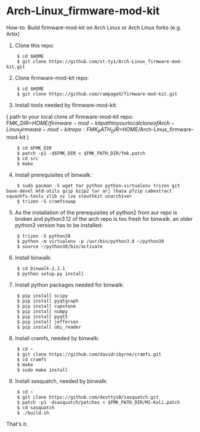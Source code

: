 # Arch-Linux_firmware-mod-kit

How-to: Build firmware-mod-kit on Arch Linux or Arch Linux forks (e.g. Artix)

1. Clone this repo:
~~~
	$ cd $HOME
	$ git clone https://github.com/st-ty1/Arch-Linux_firmware-mod-kit.git
~~~
2. Clone firmware-mod-kit repo:
~~~
	$ cd $HOME
	$ git clone https://github.com/rampageX/firmware-mod-kit.git
~~~
3. Install tools needed by firmware-mod-kit:

( path to your local clone of firmware-mod-kit repo: FMK_DIR=$HOME/firmware-mod-kit 
  path to your local clone of Arch-Linux_firmware-mod-kit repo: FMK_PATH_DIR=$HOME/Arch-Linux_firmware-mod-kit )
~~~
	$ cd $FMK_DIR
	$ patch -p1 -d$FMK_DIR < $FMK_PATH_DIR/fmk.patch 
	$ cd src
	$ make
~~~
4. Install prerequisites of binwalk:
~~~
	$ sudo pacman -S wget tar python python-virtualenv trizen git base-devel mtd-utils gzip bzip2 tar arj lhasa p7zip cabextract squashfs-tools zlib xz lzo sleuthkit unarchiver
	$ trizen -S cramfsswap
~~~
5. As the installation of the prerequisites of python2 from aur repo is broken and python3.12 of the arch repo is too fresh for binwalk, 
an older python3 version has to be installed:
~~~
	$ trizen -S python38
	$ python -m virtualenv -p /usr/bin/python3.8 ~/python38
	$ source ~/python38/bin/activate
~~~
6. Install binwalk:
~~~
	$ cd binwalk-2.1.1
	$ python setup.py install
~~~
7. Install python packages needed for binwalk:
~~~
	$ pip install scipy
	$ pip install pyqtgraph
	$ pip install capstone
	$ pip install numpy
	$ pip install pyqt5
	$ pip install jefferson
	$ pip install ubi_reader
~~~
8. Install cramfs, needed by binwalk:
~~~
	$ cd ~
	$ git clone https://github.com/davidribyrne/cramfs.git
	$ cd cramfs 
	$ make
	$ sudo make install
~~~
9. Install sasquatch, needed by binwalk:
~~~
	$ cd ~
	$ git clone https://github.com/devttys0/sasquatch.git
	$ patch -p1 -dsasquatch/patches < $FMK_PATH_DIR/M1-Kali.patch
	$ cd sasquatch
	$ ./build.sh
~~~
That's it.
